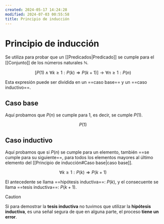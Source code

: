 ```yaml
---
created: 2024-05-17 14:24:28
modified: 2024-07-03 00:55:58
title: Principio de inducción
---
```


# Principio de inducción

Se utiliza para probar que un [[Predicados|Predicado]] se cumple para el [[Conjunto]] de los números naturales $\mathbb{N}$.

$$
\left[ P(1) \land \forall k \geq 1: P(k) \Rightarrow P(k + 1) \right] \rightarrow \forall n \geq 1: P(n)
$$

Esta expresión puede ser dividida en un ==caso base== y un ==caso inductivo==.

## Caso base

Aquí probamos que $P(n)$ se cumple para $1$, es decir, se cumple $P(1)$.

$$
P(1)
$$

## Caso inductivo

Aquí probamos que si $P(n)$ se cumple para un elemento, también ==se cumple para su siguiente==, para todos los elementos mayores al último elemento del [[Principio de inducción#Caso base|caso base]].

$$
\forall k \geq 1: P(k) \Rightarrow P(k + 1)
$$

El antecedente se llama ==hipótesis inductiva==: $P(k)$, y el consecuente se llama ==tesis inductiva==: $P(k + 1)$.

> [!caution]
> Si para demostrar la **tesis inductiva** no tuvimos que utilizar la **hipótesis inductiva**, es una señal segura de que en alguna parte, el proceso **tiene un error**.
